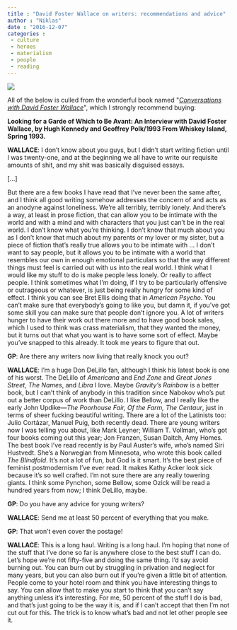 ```yaml
---
title : "David Foster Wallace on writers: recommendations and advice"
author : "Niklas"
date : "2016-12-07"
categories : 
 - culture
 - heroes
 - materialism
 - people
 - reading
---
```


[![](https://niklasblog.com/wp-content/david-foster-wallace-stoop.jpg)](https://niklasblog.com/wp-content/david-foster-wallace-stoop.jpg)

All of the below is culled from the wonderful book named "_[Conversations with David Foster Wallace](https://www.goodreads.com/book/show/13099799-conversations-with-david-foster-wallace)_", which I strongly recommend buying:

**Looking for a Garde of Which to Be Avant: An Interview with David Foster Wallace, by Hugh Kennedy and Geoffrey Polk/1993 From Whiskey Island, Spring 1993.**

**WALLACE**: I don’t know about you guys, but I didn’t start writing fiction until I was twenty-one, and at the beginning we all have to write our requisite amounts of shit, and my shit was basically disguised essays.

\[...\]

But there are a few books I have read that I’ve never been the same after, and I think all good writing somehow addresses the concern of and acts as an anodyne against loneliness. We’re all terribly, terribly lonely. And there’s a way, at least in prose fiction, that can allow you to be intimate with the world and with a mind and with characters that you just can’t be in the real world. I don’t know what you’re thinking. I don’t know that much about you as I don’t know that much about my parents or my lover or my sister, but a piece of fiction that’s really true allows you to be intimate with … I don’t want to say people, but it allows you to be intimate with a world that resembles our own in enough emotional particulars so that the way different things must feel is carried out with us into the real world. I think what I would like my stuff to do is make people less lonely. Or really to affect people. I think sometimes what I’m doing, if I try to be particularly offensive or outrageous or whatever, is just being really hungry for some kind of effect. I think you can see Bret Ellis doing that in _American Psycho_. You can’t make sure that everybody’s going to like you, but damn it, if you’ve got some skill you can make sure that people don’t ignore you. A lot of writers hunger to have their work out there more and to have good book sales, which I used to think was crass materialism, that they wanted the money, but it turns out that what you want is to have some sort of effect. Maybe you’ve snapped to this already. It took me years to figure that out.

**GP**: Are there any writers now living that really knock you out?

**WALLACE**: I’m a huge Don DeLillo fan, although I think his latest book is one of his worst. The DeLillo of _Americana_ and _End Zone_ and _Great Jones Street_, _The Names_, and _Libra_ I love. Maybe _Gravity’s Rainbow_ is a better book, but I can’t think of anybody in this tradition since Nabokov who’s put out a better corpus of work than DeLillo. I like Bellow, and I really like the early John Updike—_The Poorhouse Fair, Of the Farm, The Centaur_, just in terms of sheer fucking beautiful writing. There are a lot of the Latinists too: Julio Cortázar, Manuel Puig, both recently dead. There are young writers now I was telling you about, like Mark Leyner; William T. Vollman, who’s got four books coming out this year; Jon Franzen, Susan Daitch, Amy Homes. The best book I’ve read recently is by Paul Auster’s wife, who’s named Siri Hustvedt. She’s a Norwegian from Minnesota, who wrote this book called _The Blindfold_. It’s not a lot of fun, but God is it smart. It’s the best piece of feminist postmodernism I’ve ever read. It makes Kathy Acker look sick because it’s so well crafted. I’m not sure there are any really towering giants. I think some Pynchon, some Bellow, some Ozick will be read a hundred years from now; I think DeLillo, maybe.

**GP**: Do you have any advice for young writers?

**WALLACE**: Send me at least 50 percent of everything that you make.

**GP**: That won’t even cover the postage!

**WALLACE**: This is a long haul. Writing is a long haul. I’m hoping that none of the stuff that I’ve done so far is anywhere close to the best stuff I can do. Let’s hope we’re not fifty-five and doing the same thing. I’d say avoid burning out. You can burn out by struggling in privation and neglect for many years, but you can also burn out if you’re given a little bit of attention. People come to your hotel room and think you have interesting things to say. You can allow that to make you start to think that you can’t say anything unless it’s interesting. For me, 50 percent of the stuff I do is bad, and that’s just going to be the way it is, and if I can’t accept that then I’m not cut out for this. The trick is to know what’s bad and not let other people see it.
